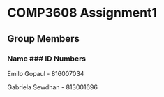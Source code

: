 # COMP3608 Assignment1

## Group Members

### Name ### ID Numbers 
Emilo Gopaul - 816007034

Gabriela Sewdhan - 813001696

